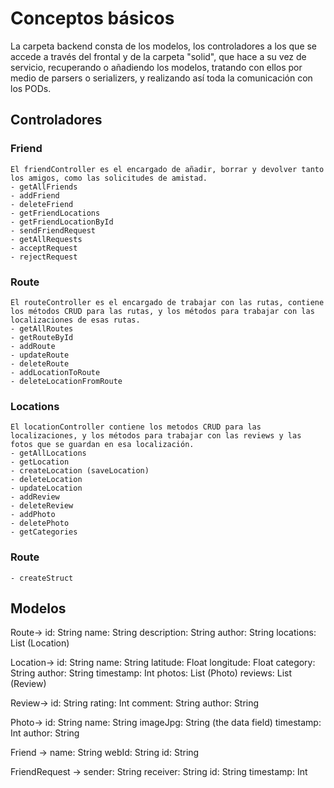 # Conceptos básicos
La carpeta backend consta de los modelos, los controladores a los que se accede a través del frontal y de la carpeta "solid", que hace a su vez de servicio, recuperando
o añadiendo los modelos, tratando con ellos por medio de parsers o serializers, y realizando así toda la comunicación con los PODs.
## Controladores
### Friend 
    El friendController es el encargado de añadir, borrar y devolver tanto los amigos, como las solicitudes de amistad.
    - getAllFriends
    - addFriend
    - deleteFriend
    - getFriendLocations
    - getFriendLocationById
    - sendFriendRequest
    - getAllRequests
    - acceptRequest
    - rejectRequest
### Route
    El routeController es el encargado de trabajar con las rutas, contiene los métodos CRUD para las rutas, y los métodos para trabajar con las localizaciones de esas rutas.
    - getAllRoutes
    - getRouteById
    - addRoute
    - updateRoute
    - deleteRoute
    - addLocationToRoute
    - deleteLocationFromRoute
### Locations
    El locationController contiene los metodos CRUD para las localizaciones, y los métodos para trabajar con las reviews y las fotos que se guardan en esa localización.
    - getAllLocations
    - getLocation
    - createLocation (saveLocation)
    - deleteLocation
    - updateLocation
    - addReview
    - deleteReview
    - addPhoto
    - deletePhoto
    - getCategories
### Route
    - createStruct
## Modelos

Route->
    id: String
    name: String
    description: String
    author: String 
    locations: List (Location)

Location->
    id: String
    name: String
    latitude: Float
    longitude: Float
    category: String
    author: String
    timestamp: Int
    photos: List (Photo)
    reviews: List (Review)

Review->
    id: String
    rating: Int
    comment: String
    author: String

Photo->
    id: String
    name: String
    imageJpg: String (the data field)
    timestamp: Int
    author: String 

Friend ->
    name: String
    webId: String
    id: String

FriendRequest ->
    sender: String
    receiver: String
    id: String 
    timestamp: Int
